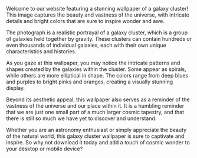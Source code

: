 <!--
Write me content for website with wallpaper "A realistic photograph of a galaxy cluster, with bright colors and intricate details that showcase the vastness of the universe."
-->

<!--font:Open Sans-->

Welcome to our website featuring a stunning wallpaper of a galaxy cluster! This image captures the beauty and vastness of the universe, with intricate details and bright colors that are sure to inspire wonder and awe.

The photograph is a realistic portrayal of a galaxy cluster, which is a group of galaxies held together by gravity. These clusters can contain hundreds or even thousands of individual galaxies, each with their own unique characteristics and histories.

As you gaze at this wallpaper, you may notice the intricate patterns and shapes created by the galaxies within the cluster. Some appear as spirals, while others are more elliptical in shape. The colors range from deep blues and purples to bright pinks and oranges, creating a visually stunning display.

Beyond its aesthetic appeal, this wallpaper also serves as a reminder of the vastness of the universe and our place within it. It is a humbling reminder that we are just one small part of a much larger cosmic tapestry, and that there is still so much we have yet to discover and understand.

Whether you are an astronomy enthusiast or simply appreciate the beauty of the natural world, this galaxy cluster wallpaper is sure to captivate and inspire. So why not download it today and add a touch of cosmic wonder to your desktop or mobile device?
